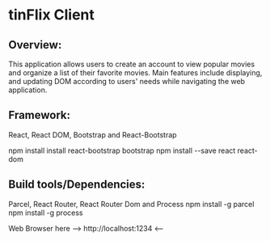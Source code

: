 # **tinFlix Client**

## Overview:
This application allows users to create an account to view popular movies and organize a list of their favorite movies.
Main features include displaying, and updating DOM according to users' needs while navigating the web application.
## Framework: 
React, React DOM, Bootstrap and React-Bootstrap

npm install install react-bootstrap bootstrap
npm install --save react react-dom

## Build tools/Dependencies:
Parcel, React Router, React Router Dom and Process
npm install -g parcel
npm install -g process

Web Browser here --> http://localhost:1234 <--